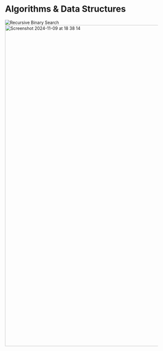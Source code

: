 # Algorithms & Data Structures

![Recursive Binary Search]()<img width="1054" alt="Screenshot 2024-11-09 at 18 38 14" src="https://github.com/user-attachments/assets/f62392a8-c39b-4c66-a4dc-cd861ab49665">

